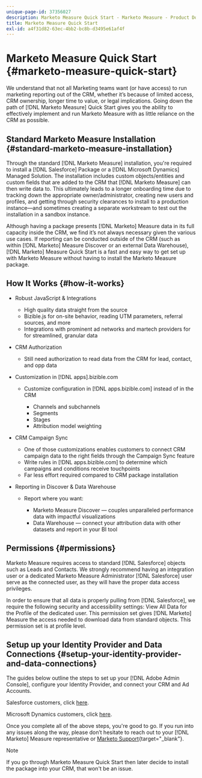 ```yaml
---
unique-page-id: 37356027
description: Marketo Measure Quick Start - Marketo Measure - Product Documentation
title: Marketo Measure Quick Start
exl-id: a4f31d82-63ec-4bb2-bc8b-d3495e61af4f
---
```

# Marketo Measure Quick Start {#marketo-measure-quick-start}

We understand that not all Marketing teams want (or have access) to run marketing reporting out of the CRM, whether it’s because of limited access, CRM ownership, longer time to value, or legal implications. Going down the path of [!DNL Marketo Measure] Quick Start gives you the ability to effectively implement and run Marketo Measure with as little reliance on the CRM as possible.

## Standard Marketo Measure Installation {#standard-marketo-measure-installation}

Through the standard [!DNL Marketo Measure] installation, you're required to install a [!DNL Salesforce] Package or a [!DNL Microsoft Dynamics] Managed Solution. The installation includes custom objects/entities and custom fields that are added to the CRM that [!DNL Marketo Measure] can then write data to. This ultimately leads to a longer onboarding time due to tracking down the appropriate owner/administrator, creating new users and profiles, and getting through security clearances to install to a production instance—and sometimes creating a separate workstream to test out the installation in a sandbox instance.

Although having a package presents [!DNL Marketo] Measure data in its full capacity inside the CRM, we find it’s not always necessary given the various use cases. If reporting can be conducted outside of the CRM (such as within [!DNL Marketo] Measure Discover or an external Data Warehouse), [!DNL Marketo] Measure Quick Start is a fast and easy way to get set up with Marketo Measure without having to install the Marketo Measure package.

## How It Works {#how-it-works}

* Robust JavaScript & Integrations

   * High quality data straight from the source
   * Bizible.js for on-site behavior, reading UTM parameters, referral sources, and more
   * Integrations with prominent ad networks and martech providers for for streamlined, granular data

* CRM Authorization

   * Still need authorization to read data from the CRM for lead, contact, and opp data

* Customization in [!DNL apps].bizible.com

   * Customize configuration in [!DNL apps.bizible.com] instead of in the CRM

      * Channels and subchannels
      * Segments
      * Stages
      * Attribution model weighting

* CRM Campaign Sync

   * One of those customizations enables customers to connect CRM campaign data to the right fields through the Campaign Sync feature
   * Write rules in [!DNL apps.bizible.com] to determine which campaigns and conditions receive touchpoints
   * Far less effort required compared to CRM package installation

* Reporting in Discover & Data Warehouse

   * Report where you want:

      * Marketo Measure Discover — couples unparalleled performance data with impactful visualizations
      * Data Warehouse — connect your attribution data with other datasets and report in your BI tool

## Permissions {#permissions}

Marketo Measure requires access to standard [!DNL Salesforce] objects such as Leads and Contacts. We strongly recommend having an integration user or a dedicated Marketo Measure Administrator [!DNL Salesforce] user serve as the connected user, as they will have the proper data access privileges.

In order to ensure that all data is properly pulling from [!DNL Salesforce], we require the following security and accessibility settings: View All Data for the Profile of the dedicated user. This permission set gives [!DNL Marketo] Measure the access needed to download data from standard objects. This permission set is at profile level.

## Setup up your Identity Provider and Data Connections {#setup-your-identity-provider-and-data-connections}

The guides below outline the steps to set up your [!DNL Adobe Admin Console], configure your Identity Provider, and connect your CRM and Ad Accounts.

Salesforce customers, click [here](/help/configuration-and-setup/marketo-measure-and-salesforce/marketo-measure-salesforce-package-installation-and-set-up.md).

Microsoft Dynamics customers, click [here](/help/marketo-measure-and-dynamics/getting-started-with-marketo-measure-and-dynamics/microsoft-dynamics-crm-installation-guide.md).

Once you complete all of the above steps, you're good to go. If you run into any issues along the way, please don’t hesitate to reach out to your [!DNL Marketo] Measure representative or [Marketo Support](https://nation.marketo.com/t5/support/ct-p/Support){target="_blank"}.

>[!NOTE]
>
>If you go through Marketo Measure Quick Start then later decide to install the package into your CRM, that won't be an issue.
